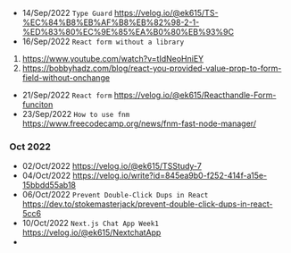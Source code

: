 - 14/Sep/2022 `Type Guard`  https://velog.io/@ek615/TS-%EC%84%B8%EB%AF%B8%EB%82%98-2-1-%ED%83%80%EC%9E%85%EA%B0%80%EB%93%9C
- 16/Sep/2022 `React form without a library`
1. https://www.youtube.com/watch?v=tIdNeoHniEY
2. https://bobbyhadz.com/blog/react-you-provided-value-prop-to-form-field-without-onchange 
- 21/Sep/2022 `React form` https://velog.io/@ek615/Reacthandle-Form-funciton
- 23/Sep/2022 `How to use fnm` https://www.freecodecamp.org/news/fnm-fast-node-manager/

### Oct 2022 
- 02/Oct/2022 https://velog.io/@ek615/TSStudy-7
- 04/Oct/2022 https://velog.io/write?id=845ea9b0-f252-414f-a15e-15bbdd55ab18
- 06/Oct/2022  `Prevent Double-Click Dups in React` https://dev.to/stokemasterjack/prevent-double-click-dups-in-react-5cc6
- 10/Oct/2022 `Next.js Chat App Week1` https://velog.io/@ek615/NextchatApp
- 
